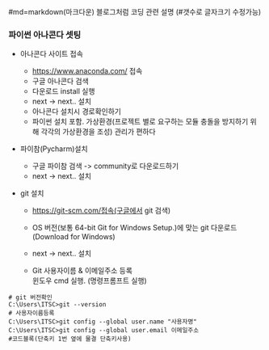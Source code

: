 #md=markdown(마크다운) 블로그처럼 코딩 관련 설명
(#갯수로 글자크기 수정가능)
### 파이썬 아나콘다 셋팅
- 아나콘다 사이트 접속   
  - https://www.anaconda.com/ 접속   
  - 구글 아나콘다 검색   
  - 다운로드 install 실행
  - next -> next.. 설치   
  - 아나콘다 설치시 경로확인하기   
  - 파이썬 설치 포함. 가상환경(프로젝트 별로 요구하는 모듈 충돌을 방지하기 위해 각각의 가상환경을 조성) 관리가 편하다

 - 파이참(Pycharm)설치   
   - 구글 파이참 검색 -> community로 다운로드하기   
   - next -> next.. 설치

 - git 설치   
   - https://git-scm.com/접속(구글에서 git 검색)
   - OS 버전(보통 64-bit Git for Windows Setup.)에 맞는 git 다운로드(Download for Windows)   
   - next -> next.. 설치
 
   - Git 사용자이름 & 이메일주소 등록   
      윈도우 cmd 실행. (명령프롬프트 실행)   
   
```
# git 버전확인 
C:\Users\ITSC>git --version 
# 사용자이름등록
C:\Users\ITSC>git config --global user.name "사용자명"   
C:\Users\ITSC>git config --global user.email 이메일주소
#코드블록(단축키 1번 옆에 물결 단축키사용)
```
